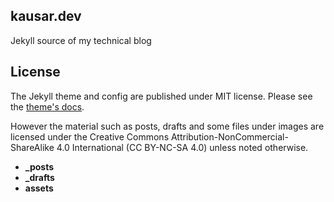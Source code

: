 ## kausar.dev

Jekyll source of my technical blog

## License
The Jekyll theme and config are published under MIT license. Please see the [theme's docs](https://github.com/cotes2020/jekyll-theme-chirpy#documentation).

However the material such as posts, drafts and some files under images are licensed under the Creative Commons Attribution-NonCommercial-ShareAlike 4.0 International (CC BY-NC-SA 4.0) unless noted otherwise.
- **_posts**
- **_drafts**
- **assets**
